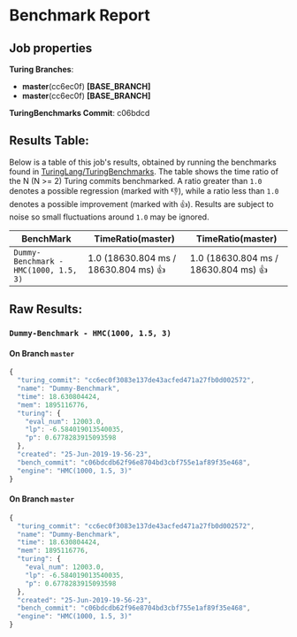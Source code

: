 # Benchmark Report

## Job properties

**Turing Branches**:
- **master**(cc6ec0f) **[BASE_BRANCH]**
- **master**(cc6ec0f) **[BASE_BRANCH]**

**TuringBenchmarks Commit**: c06bdcd

## Results Table:

Below is a table of this job's results, obtained by running the
benchmarks found in
[TuringLang/TuringBenchmarks](https://github.com/TuringLang/TuringBenchmarks). The
table shows the time ratio of the N (N >= 2) Turing commits
benchmarked. A ratio greater than `1.0` denotes a possible regression
(marked with :-1:), while a ratio less than `1.0` denotes a possible
improvement (marked with :+1:). Results are subject to
noise so small fluctuations around `1.0` may be ignored.

| BenchMark    |  TimeRatio(master) |  TimeRatio(master) | 
| -----------  |  ----------------------- |  ----------------------- | 
| `Dummy-Benchmark - HMC(1000, 1.5, 3)` |  1.0 (18630.804 ms / 18630.804 ms) :+1: |  1.0 (18630.804 ms / 18630.804 ms) :+1: | 

## Raw Results:

### `Dummy-Benchmark - HMC(1000, 1.5, 3)`
#### On Branch `master`
```javascript
{
  "turing_commit": "cc6ec0f3083e137de43acfed471a27fb0d002572",
  "name": "Dummy-Benchmark",
  "time": 18.630804424,
  "mem": 1895116776,
  "turing": {
    "eval_num": 12003.0,
    "lp": -6.584019013540035,
    "p": 0.6778283915093598
  },
  "created": "25-Jun-2019-19-56-23",
  "bench_commit": "c06bdcdb62f96e8704bd3cbf755e1af89f35e468",
  "engine": "HMC(1000, 1.5, 3)"
}

```

#### On Branch `master`
```javascript
{
  "turing_commit": "cc6ec0f3083e137de43acfed471a27fb0d002572",
  "name": "Dummy-Benchmark",
  "time": 18.630804424,
  "mem": 1895116776,
  "turing": {
    "eval_num": 12003.0,
    "lp": -6.584019013540035,
    "p": 0.6778283915093598
  },
  "created": "25-Jun-2019-19-56-23",
  "bench_commit": "c06bdcdb62f96e8704bd3cbf755e1af89f35e468",
  "engine": "HMC(1000, 1.5, 3)"
}

```


